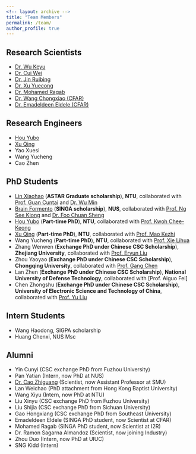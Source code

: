 ```yaml
---
<!-- layout: archive -->
title: "Team Members"
permalink: /team/
author_profile: true
---
```

## Research Scientists
* [Dr. Wu Keyu](https://scholar.google.com/citations?user=GpvNLrQAAAAJ&hl=en)
* [Dr. Cui Wei](https://scholar.google.com.sg/citations?user=3yL9qTsAAAAJ&hl=zh-CN)
* [Dr. Jin Ruibing](https://scholar.google.com/citations?user=iqloFEEAAAAJ&hl=en)
* [Dr. Xu Yuecong](https://xuyu0010.github.io/)
* [Dr. Mohamed Ragab](https://mohamedragab.owlstown.net/)
* [Dr. Wang Chongxiao (CFAR)](https://www.researchgate.net/scientific-contributions/Chong-Xiao-Wang-2135516809)
* [Dr. Emadeldeen Eldele (CFAR)](https://emadeldeen24.github.io/)

## Research Engineers
* [Hou Yubo](https://scholar.google.com/citations?user=MWxU3jEAAAAJ&hl=en)
* [Xu Qing](https://scholar.google.com/citations?user=SlX-ghoAAAAJ&hl=en)
* Yao Xuesi
* Wang Yucheng
* Cao Zhen

## PhD Students
<!--- [Mohamed Ragab](https://mohamedragab.owlstown.net/) (**SINGA scholarship**), **NTU**, collaborated with [Prof. Kwoh Chee-Keong](https://personal.ntu.edu.sg/asckkwoh/) and [Prof. Li Xiaoli](https://personal.ntu.edu.sg/xlli/) (**Graduated at 2022**) ---> 
* [Lin Xiaohao](https://www.linkedin.com/in/xiaohao-lin/?originalSubdomain=sg) (**ASTAR Graduate scholarship**), **NTU**, collaborated with [Prof. Guan Cuntai](https://personal.ntu.edu.sg/ctguan/) and [Dr. Wu Min](https://sites.google.com/site/wumincf/)
* [Brain Formento](http://brianformento.com/) (**SINGA scholarship**), **NUS**, collaborated with [Prof. Ng See Kiong](https://www.comp.nus.edu.sg/~ngsk/) and [Dr. Foo Chuan Sheng](https://scholar.google.com/citations?user=AgbeqGkAAAAJ&hl=en)
* [Hou Yubo](https://scholar.google.com/citations?user=MWxU3jEAAAAJ&hl=en) (**Part-time PhD**), **NTU**, collaborated with [Prof. Kwoh Chee-Keong](https://personal.ntu.edu.sg/asckkwoh/) 
* [Xu Qing](https://scholar.google.com/citations?user=SlX-ghoAAAAJ&hl=en) (**Part-time PhD**), **NTU**, collaborated with [Prof. Mao Kezhi](https://scholar.google.com/citations?user=jCsRJXUAAAAJ&hl=en)
* Wang Yucheng (**Part-time PhD**), **NTU**, collaborated with [Prof. Xie Lihua](https://personal.ntu.edu.sg/elhxie/)
* Zhang Wenwen (**Exchange PhD under Chinese CSC Scholarship**), **Zhejiang University**, collaborated with [Prof. Eryun Liu](https://person.zju.edu.cn/eryunliu#0)
* Zhou Yaoyao (**Exchange PhD under Chinese CSC Scholarship**), **Chongqing University**, collaborated with [Prof. Gang Chen](http://accu.cqu.edu.cn/info/1219/4293.htm)
* Lan Zhen (**Exchange PhD under Chinese CSC Scholarship**), **National University of Defense Technology**, collaborated with [Prof. Aiguo Fei]
* Chen Zhongshu (**Exchange PhD under Chinese CSC Scholarship**), **University of Electronic Science and Technology of China**, collaborated with [Prof. Yu Liu](https://faculty.uestc.edu.cn/yuliu)

## Intern Students
* Wang Haodong, SIGPA scholarship
* Huang Chenxi, NUS Msc

## Alumni
* Yin Cunyi (CSC exchange PhD from Fuzhou University)
* Pan Yatian (Intern, now PhD at NUS)
* [Dr. Cao Zhiguang](https://zhiguangcaosg.github.io/) (Scientist, now Assistant Professor at SMU)
* Lan Weichao (PhD attachment from Hong Kong Baptist University)
* Wang Xiyu (Intern, now PhD at NTU)
* Liu Xinyu (CSC exchange PhD from Fuzhou University)
* Liu Shijia (CSC exchange PhD from Sichuan University)
* Gao Hongxiang (CSC exchange PhD from Southeast University)
* Emadeldeen Eldele (SINGA PhD student, now Scientist at CFAR)
* Mohamed Ragab (SINGA PhD student, now Scientist at I2R)
* Dr. Ramon Sagarna Almandoz (Scientist, now joining Industry)
* Zhou Duo (Intern, now PhD at UIUC)
* SNG Kidd (Intern)
